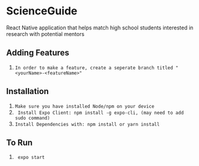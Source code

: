 # ScienceGuide
React Native application that helps match high school students interested in research with potential mentors

## Adding Features
1. ```In order to make a feature, create a seperate branch titled "<yourName>-<featureName>"  ```


## Installation
1. ```Make sure you have installed Node/npm on your device ```
2. ``` Install Expo Client: npm install -g expo-cli, (may need to add sudo command)```
3. ``` Install Dependencies with: npm install or yarn install ```

## To Run
1. ``` expo start```


